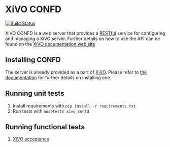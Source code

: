 XiVO CONFD
=============

[![Build Status](https://travis-ci.org/xivo-pbx/xivo-confd.png?branch=master)](https://travis-ci.org/xivo-pbx/xivo-confd)

XiVO CONFD is a web server that provides a [RESTful](http://en.wikipedia.org/wiki/Representational_state_transfer)
service for configuring and managing a XiVO server. Further details on how to use the API can be found on
the [XiVO documentation web site](http://documentation.xivo.io/production/api_sdk/rest_api/rest_api.html)


Installing CONFD
-------------------

The server is already provided as a part of [XiVO](http://documentation.xivo.io).
Please refer to [the documentation](ttp://documentation.xivo.io/production/installation/installsystem.html) for
further details on installing one.

Running unit tests
------------------

1. Install requirements with ```pip install -r requirements.txt```
2. Run tests with ```nosetests xivo_confd```


Running functional tests
------------------------

1. [XiVO acceptance](https://github.com/xivo-pbx/xivo-acceptance)

